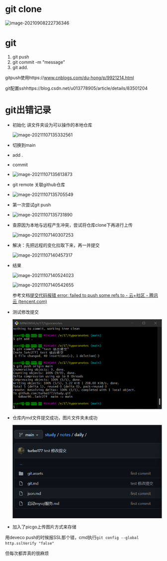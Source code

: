 # git clone

![image-20210908222736346](C:\Users\user\AppData\Roaming\Typora\typora-user-images\image-20210908222736346.png)



# git 

1. git push
2. git commit -m "message"
3. git add.

 gitpush使用https://www.cnblogs.com/du-hong/p/9921214.html

git配置sshhttps://blog.csdn.net/u013778905/article/details/83501204



# git出错记录

+ 初始化 讲文件夹设为可以操作的本地仓库

  ![image-20211107135332561](C:\Users\user\AppData\Roaming\Typora\typora-user-images\image-20211107135332561.png)

+ 切换到main

+ add .

+ commit

+ ![image-20211107135613873](C:\Users\user\AppData\Roaming\Typora\typora-user-images\image-20211107135613873.png)

+ git remote 关联github仓库

+ ![image-20211107135705549](C:\Users\user\AppData\Roaming\Typora\typora-user-images\image-20211107135705549.png)

+ 第一次尝试git push

+ ![image-20211107135731890](C:\Users\user\AppData\Roaming\Typora\typora-user-images\image-20211107135731890.png)

+ 查原因为本地与远程产生冲突，尝试将仓库clone下再进行上传

  ![image-20211107140307253](C:\Users\user\AppData\Roaming\Typora\typora-user-images\image-20211107140307253.png)

+ 解决：先把远程的变化拉取下来，再一并提交

  ![image-20211107140457317](C:\Users\user\AppData\Roaming\Typora\typora-user-images\image-20211107140457317.png)
  
+ 结果

  ![image-20211107140524023](C:\Users\user\AppData\Roaming\Typora\typora-user-images\image-20211107140524023.png)

  ![image-20211107140542655](C:\Users\user\AppData\Roaming\Typora\typora-user-images\image-20211107140542655.png)

  

  参考文档[提交代码报错 error: failed to push some refs to - 云+社区 - 腾讯云 (tencent.com)](https://cloud.tencent.com/developer/article/1773434)
  
+ 测试修改提交

  ![image-20211107141950469](git.assets/image-20211107141950469.png)

+ 仓库内md文件提交成功，图片文件夹未成功

  ![image-20211107142027709](git.assets/image-20211107142027709.png)

+ 加入了picgo上传图片方式来存储




用deveco push的时候报SSL那个错，cmd执行`git config --global http.sslVerify "false"`

但每次都弄真的很麻烦

